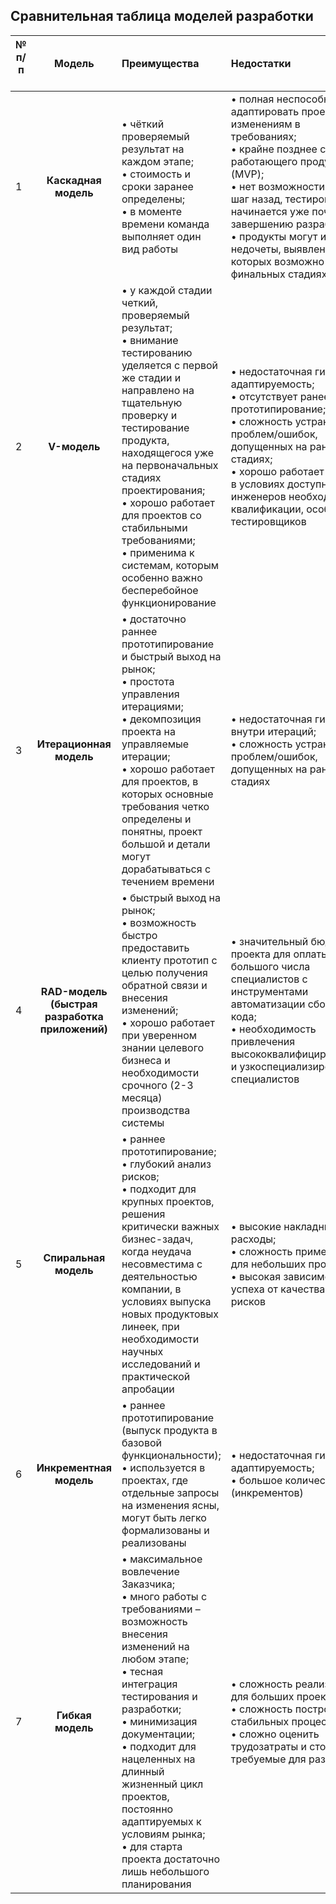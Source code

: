 ## Сравнительная таблица моделей разработки
                    

                    

|  **№</br>     п/п** &nbsp;|**Модель**   |**Преимущества**   |**Недостатки**   |
| --------------- | :------------: | :------------| :------------ |
| 1  | **Каскадная модель**  |•	чёткий проверяемый результат  на каждом этапе; </br> •	стоимость и сроки заранее определены; </br> •	в моменте времени команда выполняет один вид работы| •	полная неспособность адаптировать проект к изменениям в требованиях; </br> •	крайне позднее создание работающего продукта (MVP); </br> •	нет возможности сделать шаг назад, тестирование начинается уже почти к завершению разработки; </br> •	продукты могут иметь недочеты, выявление которых возможно лишь на финальных стадиях
| 2 | **V-модель** | •	у каждой стадии четкий, проверяемый результат; </br> •	внимание тестированию уделяется с первой же стадии и направлено на тщательную проверку и тестирование продукта, находящегося уже на первоначальных стадиях проектирования; </br>•	хорошо работает для проектов со стабильными требованиями; </br> •	применима к системам, которым особенно важно бесперебойное функционирование | •	недостаточная гибкость и адаптируемость; </br>•	отсутствует ранее прототипирование; </br>•	сложность устранения проблем/ошибок, допущенных на ранних стадиях; </br>•	хорошо работает только в условиях доступности инженеров необходимой квалификации, особенно тестировщиков |
| 3 | **Итерационная модель** | •	достаточно раннее прототипирование и быстрый выход на рынок; </br> •	простота управления итерациями; </br> •	декомпозиция проекта на управляемые итерации; </br> •	хорошо работает для проектов, в которых основные требования четко определены и понятны, проект большой и детали могут дорабатываться с течением времени | •	недостаточная гибкость внутри итераций; </br> •	сложность устранения проблем/ошибок, допущенных на ранних стадиях
| 4  | **RAD-модель (быстрая разработка приложений)** | •	быстрый выход на рынок; </br> •	возможность быстро предоставить клиенту прототип с целью получения обратной связи и внесения изменений; </br> •	хорошо работает при уверенном знании целевого бизнеса и необходимости срочного (2-3 месяца) производства системы | •	значительный бюджет проекта для оплаты большого числа специалистов с инструментами автоматизации сборки кода; </br> •	необходимость привлечения высококвалифицированных и узкоспециализированных специалистов |
| 5 | **Спиральная модель** | •	раннее прототипирование; </br> •	глубокий анализ рисков; </br> •	подходит для крупных проектов,  решения критически важных бизнес-задач, когда неудача несовместима с деятельностью компании, в условиях выпуска новых продуктовых линеек, при необходимости научных исследований и практической апробации | •	высокие накладные расходы; </br> •	сложность применения для небольших проектов; </br> •	высокая зависимость успеха от качества анализа рисков |
| 6 | **Инкрементная модель**  | •	раннее прототипирование (выпуск продукта в базовой функциональности); </br> •	используется в проектах, где отдельные запросы на изменения ясны, могут быть легко формализованы и реализованы | •	недостаточная гибкость и адаптируемость; </br> •	большое количество фич (инкрементов) |
| 7 | **Гибкая модель** | •	максимальное вовлечение Заказчика; </br> •	много работы с требованиями – возможность внесения изменений на любом этапе; </br> •	тесная интеграция тестирования и разработки; </br> •	минимизация документации; </br> •	подходит для нацеленных на длинный жизненный цикл проектов, постоянно адаптируемых к условиям рынка; </br> •	для старта проекта достаточно лишь небольшого планирования | •	сложность реализации для больших проектов; </br> •	сложность построения стабильных процессов </br> •	сложно оценить трудозатраты и стоимость, требуемые для разработки |
